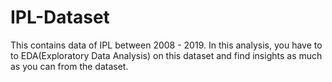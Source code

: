 # IPL-Dataset
This contains data of IPL between 2008 - 2019.
In this analysis, you have to to EDA(Exploratory Data Analysis) on this dataset and find insights as much as you can from the dataset.
